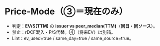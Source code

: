 # Price-Mode（③＝現在のみ）
- 判定：**EV/S(TTM)** の **issuer vs peer_median(TTM)**（**同日・同ソース**）。
- 禁止：rDCF混入・P/S代替。④（将来EV）は別箱。
- Lint：ev_used=true / same_day=true / same_source=true。